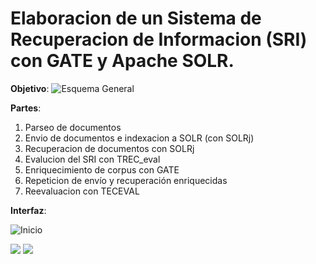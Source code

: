 # Elaboracion de un Sistema de Recuperacion de Informacion (SRI) con GATE y Apache SOLR.

**Objetivo**:
![Esquema General](https://github.com/JesusDJ98/Motores-de-Busqueda/tree/master/Practica1/Imagenes/Objetivo2.PNG "Esquema General")

**Partes**:
1. Parseo de documentos
2. Envio de documentos e indexacion a SOLR (con SOLRj)
3. Recuperacion de documentos con SOLRj
4. Evalucion del SRI con TREC_eval
5. Enriquecimiento de corpus con GATE
6. Repeticion de envío y recuperación enriquecidas
7. Reevaluacion con TECEVAL


**Interfaz**:

![Inicio](https://github.com/JesusDJ98/Motores-de-Busqueda/tree/master/Practica1/Imagenes/Objetivo2.PNG "Interfaz de Inicio")

<p float="left">
  <img src="https://github.com/JesusDJ98/Motores-de-Busqueda/tree/master/Practica1/Imagenes/Practica.PNG" /> 
  <img src="https://github.com/JesusDJ98/Motores-de-Busqueda/tree/master/Practica1/Imagenes/Editar.PNG" />
</p>